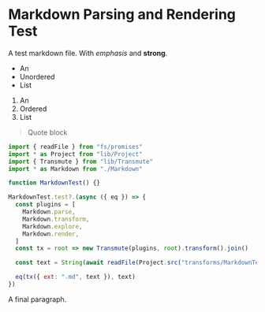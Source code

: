 # Markdown Parsing and Rendering Test

A test markdown file. With _emphasis_ and **strong**.

- An
- Unordered
- List

1. An
2. Ordered
3. List

> Quote block

```mjs
import { readFile } from "fs/promises"
import * as Project from "lib/Project"
import { Transmute } from "lib/Transmute"
import * as Markdown from "./Markdown"

function MarkdownTest() {}

MarkdownTest.test?.(async ({ eq }) => {
  const plugins = [
    Markdown.parse,
    Markdown.transform,
    Markdown.explore,
    Markdown.render,
  ]
  const tx = root => new Transmute(plugins, root).transform().join()

  const text = String(await readFile(Project.src("transforms/MarkdownTest.md")))

  eq(tx({ ext: ".md", text }), text)
})
```

A final paragraph.
